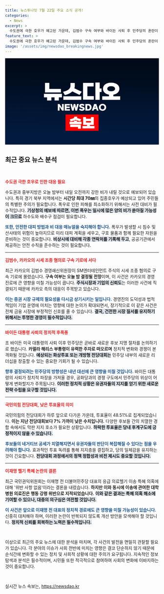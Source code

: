 ```yaml
---
title: 뉴스투나잇 7월 22일 주요 소식 공개!
categories:
  - News
excerpt: >
  수도권에 극한 호우가 예고된 가운데, 김범수 구속 여부와 바이든 사퇴 후 민주당의 혼란이 이어지고 있습니다. 이재명의 헬기 특혜 논란은 무혐의로 끝났지만, 정치계의 긴장은 계속됩니다. 클릭해서 더 알아보세요!
feature_text: >
  수도권에 극한 호우가 예고된 가운데, 김범수 구속 여부와 바이든 사퇴 후 민주당의 혼란이 이어지고 있습니다. 이재명의 헬기 특혜 논란은 무혐의로 끝났지만, 정치계의 긴장은 계속됩니다. 클릭해서 더 알아보세요!
image: '/assets/img/newsdao_breakingnews.jpg'
---
```


<p><img src="/assets/img/newsdao_breakingnews.jpg" alt="flaretime 속보" /></p>

<h2 data-ke-size="size26">최근 중요 뉴스 분석</h2>

<p data-ke-size="size16">&nbsp;</p>

<p><b><span style="color: #ee2323;">수도권 극한 호우로 인한 대응 필요</span></b>  </p>

<p data-ke-size="size16">수도권과 중부지방은 오늘 밤부터 내일 오전까지 강한 비가 내릴 것으로 예보되어 있습니다. 특히 경기 북부 지역에서는 <b>시간당 최대 70㎜</b>의 집중호우가 예상되고 있어 주민들의 특별한 주의가 필요합니다. 폭우로 인한 피해를 최소화하기 위해서는 사전 대비가 필수적입니다. <b><span style="background-color: #21538527;">기상청의 예보에 따르면, 이번 폭우는 일시에 많은 양의 비가 쏟아질 가능성이 크므로</span></b> 하수도와 배수구 점검이 필요합니다.</p>

<p><b><span style="color: #1a5490;">또한, 안전한 대피 방법과 비 대응 매뉴얼을 숙지해야 합니다.</span></b> 폭우가 발생할 시 침수 및 산사태의 위험이 높아지므로 미리 대피 계획을 세우고, 구호 물품과 함께 필요한 자원을 준비하는 것이 중요합니다. <b><span style="background-color: #21538527;">비상시에 대비해 각종 연락처를 기록해 두고</span></b>, 공공기관에서 제공하는 안전 수칙을 준수하는 것이 필요합니다.</p></p>

<hr>

<p><b><span style="color: #ee2323;">김범수, 카카오의 시세 조종 혐의로 구속 기로에 서다</span></b>  </p>

<p data-ke-size="size16">최근 카카오의 김범수 경영쇄신위원장이 SM엔터테인먼트 주식의 시세 조종 혐의로 구속 기로에 몰렸습니다. <b>구속 여부는 오늘 밤 결정될 전망</b>이며, 이 사건은 카카오의 경영 진로에 큰 영향을 미칠 가능성이 큽니다. <b><span style="background-color: #21538527;">주식시장과 기업의 신뢰도</span></b>는 이러한 사건에 직결되기 때문에 카카오 측의 대응이 주목받고 있습니다.</p>

<p><b><span style="color: #1a5490;">이는 증권 시장 규제의 필요성을 다시금 상기시키는 일입니다.</span></b> 경영진의 도덕성과 법적 책임이 기업 운영에 미치는 영향에 대한 논의가 확대되면서, 장기적으로 이 같은 사건은 전체 금융 시장에 부정적인 신호를 줄 수 있습니다. <b><span style="background-color: #21538527;">결국, 건전한 시장 질서를 유지하기 위해서는 투명한 경영이 필수적입니다.</span></b></p></p>

<hr>

<p><b><span style="color: #ee2323;">바이든 대통령 사퇴의 정치적 후폭풍</span></b>  </p>

<p data-ke-size="size16">조 바이든 미국 대통령의 사퇴 이후 민주당은 곧바로 새로운 후보 지명 절차를 논의하기로 했습니다. <b>카멀라 해리스 부통령이 유력한 주자로 떠오르며</b> 정치적 변화와 경쟁이 본격화될 것입니다. <b><span style="background-color: #21538527;">예상되는 화상투표 또는 개방형 전당대회는</span></b> 민주당 내부의 새로운 리더십을 창출할 수 있는 중요한 기회가 될 수 있습니다.</p>

<p><b><span style="color: #1a5490;">향후 결정되려는 민주당의 방향성은 내년 대선에 큰 영향을 미칠 것입니다.</span></b> 바이든 대통령의 사퇴가 정치적 파장을 가져올 경우, 공화당과의 경쟁 구도에서 민주당의 위상이 어떻게 변화할지가 주목됩니다. <b><span style="background-color: #21538527;">이러한 정치적 상황은 유권자들의 지지를 얻기 위한 새로운 전략 수립을 요구할 것입니다.</span></b></p></p>

<hr>

<p><b><span style="color: #ee2323;">국민의힘 전당대회, 낮은 투표율의 의미</span></b>  </p>

<p data-ke-size="size16">국민의힘의 전당대회가 하루 앞으로 다가온 가운데, 투표율이 48.51%로 집계되었습니다. <b>이는 지난 전당대회보다 7% 가까이 낮은 수치입니다.</b> 다양한 후보들 간의 치열한 경합 속에서도 막판 지지 호소가 필요한 상황입니다. <b><span style="background-color: #21538527;">하락한 투표율은 당내 후계구도에 긍정적이지 않을 수 있습니다.</span></b></p>

<p><b><span style="color: #1a5490;"> 후보들의 네거티브 공세가 치열해지면서 유권자들의 판단이 복잡해질 수 있다는 점을 우려해야 합니다.</span></b> 효과적인 투표 독려를 통해 지지층을 결집하고, 당의 일체감을 유지하는 것이 긴요합니다. <b><span style="background-color: #21538527;">전당대회 과정에서의 정책 정합성과 비전 제시도 중요할 것입니다.</span></b></p></p>

<hr>

<p><b><span style="color: #ee2323;">이재명 헬기 특혜 논란의 결론</span></b>  </p>

<p data-ke-size="size16">최근 국민권익위원회는 이재명 전 더불어민주당 대표의 응급 의료헬기 이송 특혜 의혹에 대해 '위반 사항 없음'이라는 결론을 내렸습니다. <b>하지만 이와 동시에 이송에 관여한 대학병원 의료진은 행동 강령 위반으로 지적되었습니다.</b> <b><span style="background-color: #21538527;">이와 같은 결과는 특혜 의혹 해소에 기여할 수 있으나, 대중의 의구심은 여전할 것입니다.</span></b></p>

<p><b><span style="color: #1a5490;">이 사건은 앞으로 이재명 전 대표의 정치적 경로에도 큰 영향을 미칠 가능성이 있습니다.</span></b> 신중히 대처해야 하며, 이러한 논란이 반복되지 않도록 개선 방안을 모색해야 할 것입니다. <b><span style="background-color: #21538527;">정치적 신뢰를 회복하는 노력은 필수적입니다.</span></b></p></p>

<p data-ke-size="size16">&nbsp;</p> 

<p data-ke-size="size16">이상으로 최근의 주요 뉴스에 대한 분석을 마치며, 각 사건의 발전을 면밀히 관찰할 필요가 있습니다. 각 분야의 이슈가 사회 전반에 미치는 영향은 결코 단순하지 않기 때문에 순식간에 변화할 수 있는 정치 및 사회적 상황에 대한 주의가 요구됩니다. 지속적인 정보 탐색과 분석은 필수적이며, 시민들 또한 적극적으로 참여하여 사회의 변화에 이바지하는 것이 중요합니다.</p> 

<p data-ke-size="size16">&nbsp;</p> 
실시간 뉴스 속보는, <a href="https://newsdao.kr" rel="dofollow">https://newsdao.kr</a>


